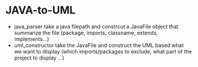 # JAVA-to-UML


- java_parser take a java filepath and constrcut a JavaFile object that summarize the file (package, imports, classname, extends, implements...)
- uml_constructor take the JavaFile and construct the UML based what we want to display (which imports/packages to exclude, what part of the project to display ...)
